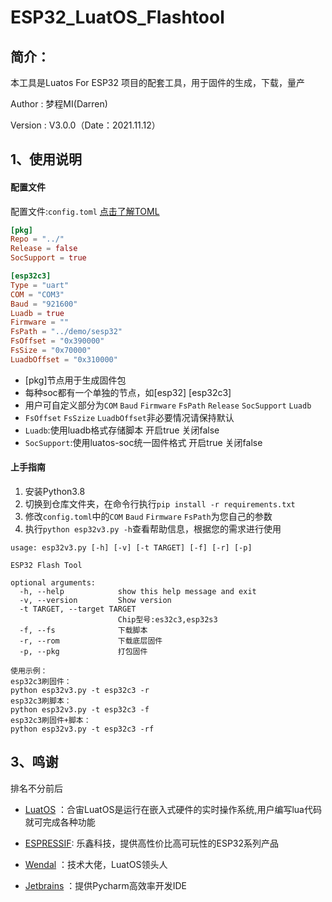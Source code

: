 # ESP32_LuatOS_Flashtool

## 简介：

本工具是Luatos For ESP32 项目的配套工具，用于固件的生成，下载，量产

Author : 梦程MI(Darren)

Version : V3.0.0（Date：2021.11.12）




## 1、使用说明

#### 配置文件

配置文件:`config.toml`   [点击了解TOML](https://github.com/toml-lang/toml)

```toml
[pkg]
Repo = "../"
Release = false
SocSupport = true

[esp32c3]
Type = "uart"
COM = "COM3"
Baud = "921600"
Luadb = true
Firmware = ""
FsPath = "../demo/sesp32"
FsOffset = "0x390000"
FsSize = "0x70000"
LuadbOffset = "0x310000"
```

- [pkg]节点用于生成固件包
- 每种soc都有一个单独的节点，如[esp32]  [esp32c3]
- 用户可自定义部分为`COM` `Baud`  `Firmware` `FsPath` `Release` `SocSupport` `Luadb`
- `FsOffset` `FsSzize` `LuadbOffset`非必要情况请保持默认
- `Luadb`:使用luadb格式存储脚本 开启true 关闭false
- `SocSupport`:使用luatos-soc统一固件格式 开启true 关闭false

#### 上手指南

1. 安装Python3.8
2. 切换到仓库文件夹，在命令行执行`pip install -r requirements.txt`
3. 修改`config.toml`中的`COM` `Baud`  `Firmware` `FsPath`为您自己的参数
4. 执行`python esp32v3.py -h`查看帮助信息，根据您的需求进行使用

```shell
usage: esp32v3.py [-h] [-v] [-t TARGET] [-f] [-r] [-p]

ESP32 Flash Tool

optional arguments:
  -h, --help            show this help message and exit
  -v, --version         Show version
  -t TARGET, --target TARGET
                        Chip型号:es32c3,esp32s3
  -f, --fs              下载脚本
  -r, --rom             下载底层固件
  -p, --pkg             打包固件
```

 ```she
 使用示例：
 esp32c3刷固件：
 python esp32v3.py -t esp32c3 -r
 esp32c3刷脚本：
 python esp32v3.py -t esp32c3 -f
 esp32c3刷固件+脚本：
 python esp32v3.py -t esp32c3 -rf
 ```



## 3、鸣谢

排名不分前后

- [LuatOS](https://gitee.com/openLuat/LuatOS) ：合宙LuatOS是运行在嵌入式硬件的实时操作系统,用户编写lua代码就可完成各种功能

- [ESPRESSIF](https://www.espressif.com/): 乐鑫科技，提供高性价比高可玩性的ESP32系列产品

- [Wendal](https://gitee.com/wendal) ：技术大佬，LuatOS领头人

- [Jetbrains](https://www.jetbrains.com/) ：提供Pycharm高效率开发IDE

  

